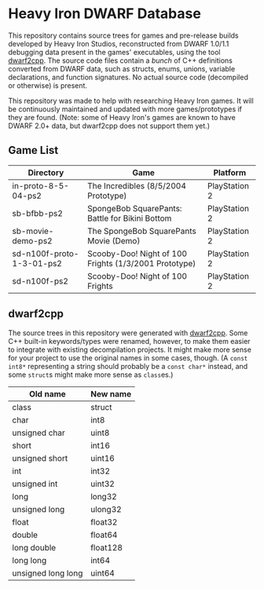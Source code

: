 # Heavy Iron DWARF Database

This repository contains source trees for games and pre-release builds developed by Heavy Iron Studios, reconstructed from DWARF 1.0/1.1 debugging data present in the games' executables, using the tool [dwarf2cpp](https://github.com/seilweiss/dwarf2cpp). The source code files contain a *bunch* of C++ definitions converted from DWARF data, such as structs, enums, unions, variable declarations, and function signatures. No actual source code (decompiled or otherwise) is present.

This repository was made to help with researching Heavy Iron games. It will be continuously maintained and updated with more games/prototypes if they are found. (Note: some of Heavy Iron's games are known to have DWARF 2.0+ data, but dwarf2cpp does not support them yet.)

## Game List

| Directory | Game | Platform |
|--|--|--|
| in-proto-8-5-04-ps2 | The Incredibles (8/5/2004 Prototype) | PlayStation 2 |
| sb-bfbb-ps2 | SpongeBob SquarePants: Battle for Bikini Bottom | PlayStation 2 |
| sb-movie-demo-ps2 | The SpongeBob SquarePants Movie (Demo) | PlayStation 2 |
| sd-n100f-proto-1-3-01-ps2 | Scooby-Doo! Night of 100 Frights (1/3/2001 Prototype) | PlayStation 2 |
| sd-n100f-ps2 | Scooby-Doo! Night of 100 Frights | PlayStation 2 |

## dwarf2cpp

The source trees in this repository were generated with [dwarf2cpp](https://github.com/seilweiss/dwarf2cpp). Some C++ built-in keywords/types were renamed, however, to make them easier to integrate with existing decompilation projects. It might make more sense for your project to use the original names in some cases, though. (A `const int8*` representing a string should probably be a `const char*` instead, and some `struct`s might make more sense as `class`es.)

| Old name | New name |
|--|--|
| class | struct |
| char | int8 |
| unsigned char | uint8 |
| short | int16 |
| unsigned short | uint16 |
| int | int32 |
| unsigned int | uint32 |
| long | long32 |
| unsigned long | ulong32 |
| float | float32 |
| double | float64 |
| long double | float128 |
| long long | int64 |
| unsigned long long | uint64 |
